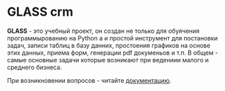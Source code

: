 # GLASS crm
 **GLASS** - это учебный проект, он создан не только для обуячения программырованию на Python а и простой инструмент для постановки задач, записи таблиц в базу данних, простоения графиков на основе этих данных, приема форм, генерации pdf докуменьов и т.п. В общем - самые основные  задачи которые возникают при ведениии малого и среднего бизнеса.

При возникновении вопросов -  читайте  [документацию](.doc/Tutorial.md "Документация").
